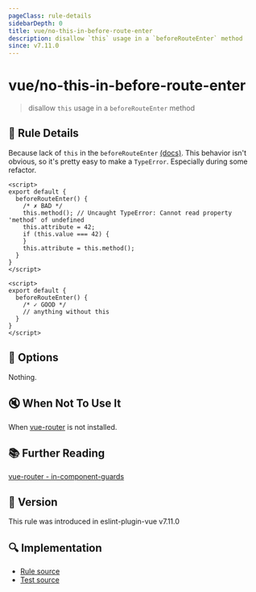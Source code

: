 ```yaml
---
pageClass: rule-details
sidebarDepth: 0
title: vue/no-this-in-before-route-enter
description: disallow `this` usage in a `beforeRouteEnter` method
since: v7.11.0
---
```


# vue/no-this-in-before-route-enter

> disallow `this` usage in a `beforeRouteEnter` method

## :book: Rule Details

Because lack of `this` in the `beforeRouteEnter` [(docs)](https://router.vuejs.org/guide/advanced/navigation-guards.html#in-component-guards). This behavior isn't obvious, so it's pretty easy to make a `TypeError`. Especially during some refactor.

<eslint-code-block :rules="{'vue/no-this-in-before-route-enter': ['error']}">

```vue
<script>
export default {
  beforeRouteEnter() {
    /* ✗ BAD */
    this.method(); // Uncaught TypeError: Cannot read property 'method' of undefined
    this.attribute = 42;
    if (this.value === 42) {
    }
    this.attribute = this.method();
  }   
}
</script>
```

</eslint-code-block>

<eslint-code-block :rules="{'vue/no-this-in-before-route-enter': ['error']}">

```vue
<script>
export default {
  beforeRouteEnter() {
    /* ✓ GOOD */
    // anything without this
  }   
}
</script>
```

</eslint-code-block>

## :wrench: Options

Nothing.

## :mute: When Not To Use It

When [vue-router](https://router.vuejs.org/) is not installed.

## :books: Further Reading

[vue-router - in-component-guards](https://router.vuejs.org/guide/advanced/navigation-guards.html#in-component-guards)

## :rocket: Version

This rule was introduced in eslint-plugin-vue v7.11.0

## :mag: Implementation

- [Rule source](https://github.com/vuejs/eslint-plugin-vue/blob/master/lib/rules/no-this-in-before-route-enter.js)
- [Test source](https://github.com/vuejs/eslint-plugin-vue/blob/master/tests/lib/rules/no-this-in-before-route-enter.js)
